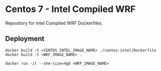 # Centos 7 - Intel Compiled WRF

Repository for Intel Compiled WRF Dockerfiles.

## Deployment

```
docker build -t <CENTOS_INTEL_IMAGE_NAME> ./centos-intel/Dockerfile
docker build -t <WRF_IMAGE_NAME> .

docker run -it --shm-size=4gb <WRF_IMAGE_NAME>
```
